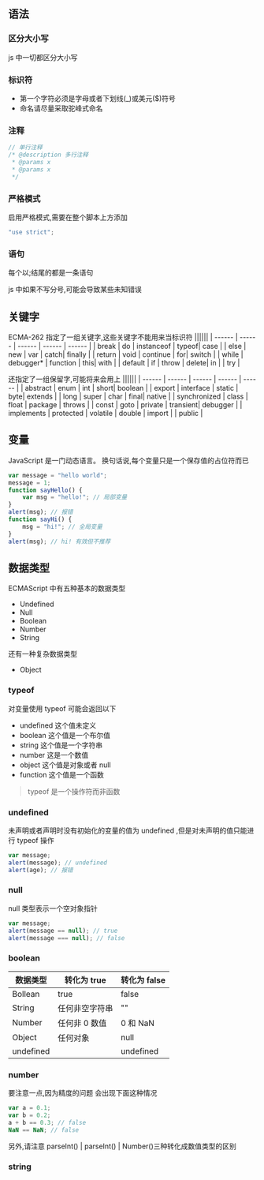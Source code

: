## 语法

### 区分大小写

js 中一切都区分大小写

### 标识符

-   第一个字符必须是字母或者下划线(\_)或美元(\$)符号
-   命名请尽量采取驼峰式命名

### 注释

```js
// 单行注释
/* @description 多行注释
 * @params x
 * @params x
 */
```

### 严格模式

启用严格模式,需要在整个脚本上方添加

```js
"use strict";
```

### 语句

每个以\;结尾的都是一条语句

js 中如果不写分号,可能会导致某些未知错误

## 关键字

ECMA-262 指定了一组关键字,这些关键字不能用来当标识符
||||||
| ------ | ------ | ------ | ------ | ------ |
| break | do | instanceof | typeof| case |
| else | new | var | catch| finally |
| return | void | continue | for| switch |
| while | debugger\* | function | this| with |
| default | if | throw | delete| in |
| try |

还指定了一组保留字,可能将来会用上
||||||
| ------ | ------ | ------ | ------ | ------ |
| abstract | enum | int | short| boolean |
| export | interface | static | byte| extends |
| long | super | char | final| native |
| synchronized | class | float | package | throws |
| const | goto | private | transient| debugger |
| implements | protected | volatile | double | import |
| public |

## 变量

JavaScript 是一门动态语言。
换句话说,每个变量只是一个保存值的占位符而已

```js
var message = "hello world";
message = 1;
function sayHello() {
    var msg = "hello!"; // 局部变量
}
alert(msg); // 报错
function sayHi() {
    msg = "hi!"; // 全局变量
}
alert(msg); // hi! 有效但不推荐
```

## 数据类型

ECMAScript 中有五种基本的数据类型

-   Undefined
-   Null
-   Boolean
-   Number
-   String

还有一种复杂数据类型

-   Object

### typeof

对变量使用 typeof 可能会返回以下

-   undefined 这个值未定义
-   boolean 这个值是一个布尔值
-   string 这个值是一个字符串
-   number 这是一个数值
-   object 这个值是对象或者 null
-   function 这个值是一个函数

> typeof 是一个操作符而非函数

### undefined

未声明或者声明时没有初始化的变量的值为 undefined
,但是对未声明的值只能进行 typeof 操作

```js
var message;
alert(message); // undefined
alert(age); // 报错
```

### null

null 类型表示一个空对象指针

```js
var message;
alert(message == null); // true
alert(message === null); // false
```

### boolean

| 数据类型  | 转化为 true    | 转化为 false |
| --------- | -------------- | ------------ |
| Bollean   | true           | false        |
| String    | 任何非空字符串 | ""           |
| Number    | 任何非 0 数值  | 0 和 NaN     |
| Object    | 任何对象       | null         |
| undefined |                | undefined    |

### number

要注意一点,因为精度的问题
会出现下面这种情况

```js
var a = 0.1;
var b = 0.2;
a + b == 0.3; // false
NaN == NaN; // false
```

另外,请注意 parseInt() | parseInt() | Number()三种转化成数值类型的区别

### string
